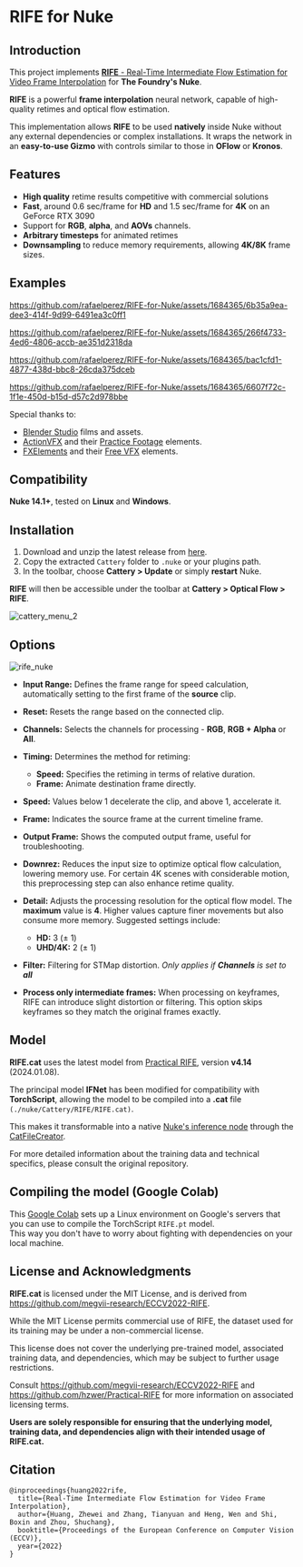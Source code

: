 # RIFE for Nuke

## Introduction

This project implements [**RIFE** - Real-Time Intermediate Flow Estimation for Video Frame Interpolation](https://arxiv.org/abs/2011.06294) for **The Foundry's Nuke**.

**RIFE** is a powerful **frame interpolation** neural network, capable of high-quality retimes and optical flow estimation.

This implementation allows **RIFE** to be used **natively** inside Nuke without any external dependencies or complex installations. It wraps the network in an **easy-to-use Gizmo** with controls similar to those in **OFlow** or **Kronos**.

## Features

- **High quality** retime results competitive with commercial solutions  
- **Fast**, around 0.6 sec/frame for **HD** and 1.5 sec/frame for **4K** on an GeForce RTX 3090
- Support for **RGB**, **alpha**, and **AOVs** channels.
- **Arbitrary timesteps** for animated retimes
- **Downsampling** to reduce memory requirements, allowing **4K/8K** frame sizes.

## Examples

https://github.com/rafaelperez/RIFE-for-Nuke/assets/1684365/6b35a9ea-dee3-414f-9d99-6491ea3c0ff1

https://github.com/rafaelperez/RIFE-for-Nuke/assets/1684365/266f4733-4ed6-4806-accb-ae351d2318da

https://github.com/rafaelperez/RIFE-for-Nuke/assets/1684365/bac1cfd1-4877-438d-bbc8-26cda375dceb

https://github.com/rafaelperez/RIFE-for-Nuke/assets/1684365/6607f72c-1f1e-450d-b15d-d57c2d978bbe

Special thanks to:

- [Blender Studio](https://studio.blender.org) films and assets.
- [ActionVFX](https://www.actionvfx.com) and their [Practice Footage](https://www.actionvfx.com/practice-footage) elements.
- [FXElements](https://www.fxelements.com) and their [Free VFX](https://www.fxelements.com/free) elements.

## Compatibility

**Nuke 14.1+**, tested on **Linux** and **Windows**.

## Installation

1. Download and unzip the latest release from [here](https://github.com/rafaelperez/RIFE-for-Nuke/releases).
2. Copy the extracted `Cattery` folder to `.nuke` or your plugins path.
3. In the toolbar, choose **Cattery > Update** or simply **restart** Nuke.

**RIFE** will then be accessible under the toolbar at **Cattery > Optical Flow > RIFE**.

![cattery_menu_2](https://github.com/rafaelperez/ECCV2022-RIFE/assets/1684365/89239c18-3288-461d-815c-501fd4a63720)

## Options

![rife_nuke](https://github.com/rafaelperez/ECCV2022-RIFE/assets/1684365/4e26d600-8639-41c5-8f52-005deeae2ca2)

- **Input Range:** Defines the frame range for speed calculation, automatically setting to the first frame of the **source** clip.

- **Reset:** Resets the range based on the connected clip.

- **Channels:** Selects the channels for processing - **RGB**, **RGB + Alpha** or **All**.

- **Timing:** Determines the method for retiming:
  - **Speed:** Specifies the retiming in terms of relative duration.
  - **Frame:** Animate destination frame directly.

- **Speed:** Values below 1 decelerate the clip, and above 1, accelerate it.

- **Frame:** Indicates the source frame at the current timeline frame.

- **Output Frame:** Shows the computed output frame, useful for troubleshooting.

- **Downrez:** Reduces the input size to optimize optical flow calculation, lowering memory use. For certain 4K scenes with considerable motion, this preprocessing step can also enhance retime quality.

- **Detail:** Adjusts the processing resolution for the optical flow model. The **maximum** value is **4**. Higher values capture finer movements but also consume more memory. Suggested settings include:
  - **HD:** 3 (± 1)
  - **UHD/4K:** 2 (± 1)

- **Filter:** Filtering for STMap distortion. *Only applies if **Channels** is set to **all***

- **Process only intermediate frames:** When processing on keyframes, RIFE can introduce slight distortion or filtering. This option skips keyframes so they match the original frames exactly.

## Model

**RIFE.cat** uses the latest model from [Practical RIFE](https://github.com/hzwer/Practical-RIFE), version **v4.14** (2024.01.08).

The principal model **IFNet** has been modified for compatibility with **TorchScript**, allowing the model to be compiled into a **.cat** file `(./nuke/Cattery/RIFE/RIFE.cat)`.

This makes it transformable into a native [Nuke's inference node](https://learn.foundry.com/nuke/content/reference_guide/air_nodes/inference.html) through the [CatFileCreator](https://learn.foundry.com/nuke/content/reference_guide/air_nodes/catfilecreator.html).

For more detailed information about the training data and technical specifics, please consult the original repository.

## Compiling the model (Google Colab)

This [Google Colab](https://colab.research.google.com/drive/10TDRhwYiC9-pmNzi97BjVHFj9-br_GZ6) sets up a Linux environment on Google's servers that you can use to compile the TorchScript `RIFE.pt` model.  
This way you don't have to worry about fighting with dependencies on your local machine.


## License and Acknowledgments

**RIFE.cat** is licensed under the MIT License, and is derived from https://github.com/megvii-research/ECCV2022-RIFE.

While the MIT License permits commercial use of RIFE, the dataset used for its training may be under a non-commercial license.

This license does not cover the underlying pre-trained model, associated training data, and dependencies, which may be subject to further usage restrictions.

Consult https://github.com/megvii-research/ECCV2022-RIFE and https://github.com/hzwer/Practical-RIFE for more information on associated licensing terms.

**Users are solely responsible for ensuring that the underlying model, training data, and dependencies align with their intended usage of RIFE.cat.**

## Citation

```
@inproceedings{huang2022rife,
  title={Real-Time Intermediate Flow Estimation for Video Frame Interpolation},
  author={Huang, Zhewei and Zhang, Tianyuan and Heng, Wen and Shi, Boxin and Zhou, Shuchang},
  booktitle={Proceedings of the European Conference on Computer Vision (ECCV)},
  year={2022}
}
```
